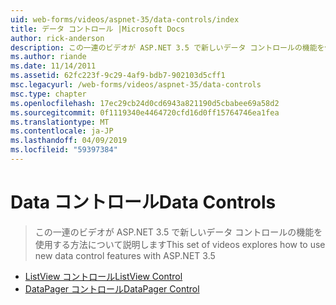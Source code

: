 ```yaml
---
uid: web-forms/videos/aspnet-35/data-controls/index
title: データ コントロール |Microsoft Docs
author: rick-anderson
description: この一連のビデオが ASP.NET 3.5 で新しいデータ コントロールの機能を使用する方法について説明します
ms.author: riande
ms.date: 11/14/2011
ms.assetid: 62fc223f-9c29-4af9-bdb7-902103d5cff1
msc.legacyurl: /web-forms/videos/aspnet-35/data-controls
msc.type: chapter
ms.openlocfilehash: 17ec29cb24d0cd6943a821190d5cbabee69a58d2
ms.sourcegitcommit: 0f1119340e4464720cfd16d0ff15764746ea1fea
ms.translationtype: MT
ms.contentlocale: ja-JP
ms.lasthandoff: 04/09/2019
ms.locfileid: "59397384"
---
```

# <a name="data-controls"></a><span data-ttu-id="65f29-103">Data コントロール</span><span class="sxs-lookup"><span data-stu-id="65f29-103">Data Controls</span></span>

> <span data-ttu-id="65f29-104">この一連のビデオが ASP.NET 3.5 で新しいデータ コントロールの機能を使用する方法について説明します</span><span class="sxs-lookup"><span data-stu-id="65f29-104">This set of videos explores how to use new data control features with ASP.NET 3.5</span></span>


- [<span data-ttu-id="65f29-105">ListView コントロール</span><span class="sxs-lookup"><span data-stu-id="65f29-105">ListView Control</span></span>](the-listview-control.md)
- [<span data-ttu-id="65f29-106">DataPager コントロール</span><span class="sxs-lookup"><span data-stu-id="65f29-106">DataPager Control</span></span>](the-datapager-control.md)
